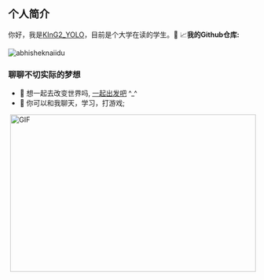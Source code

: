 ## 个人简介
你好，我是[KInG2_YOLO](https://www.ustsking.top/)，目前是个大学在读的学生。:wave:
:chart_with_upwards_trend:**我的Github仓库:**

<p align="left"> <img src="https://github-readme-stats.vercel.app/api?username=KLiuZero&show_icons=true&theme=gotham" alt="abhisheknaiidu" />
<br/>

### 聊聊不切实际的梦想

- :train2: 想一起去改变世界吗, [一起出发吧](mailto:2838080432@qq.com) ^_^
- :speech_balloon: 你可以和我聊天，学习，打游戏;

<img align="right" alt="GIF" src="https://github.com/abhisheknaiidu/abhisheknaiidu/blob/master/code.gif?raw=true" width="500" height="320" />
